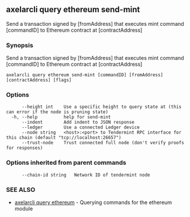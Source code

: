 ## axelarcli query ethereum send-mint

Send a transaction signed by \[fromAddress\] that executes mint command \[commandID\] to Ethereum contract at \[contractAddress\]

### Synopsis

Send a transaction signed by \[fromAddress\] that executes mint command \[commandID\] to Ethereum contract at \[contractAddress\]

```
axelarcli query ethereum send-mint [commandID] [fromAddress] [contractAddress] [flags]
```

### Options

```
      --height int    Use a specific height to query state at (this can error if the node is pruning state)
  -h, --help          help for send-mint
      --indent        Add indent to JSON response
      --ledger        Use a connected Ledger device
      --node string   <host>:<port> to Tendermint RPC interface for this chain (default "tcp://localhost:26657")
      --trust-node    Trust connected full node (don't verify proofs for responses)
```

### Options inherited from parent commands

```
      --chain-id string   Network ID of tendermint node
```

### SEE ALSO

- [axelarcli query ethereum](axelarcli_query_ethereum.md)	 - Querying commands for the ethereum module
